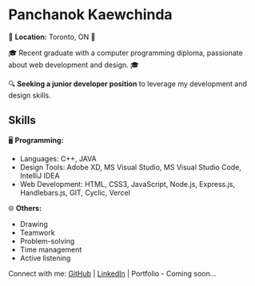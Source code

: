 # Panchanok Kaewchinda

🌟 **Location:** Toronto, ON 🌟

🎓 Recent graduate with a computer programming diploma, passionate about web development and design. 🎓

🔍 **Seeking a junior developer position** to leverage my development and design skills.

## Skills

🖥️ **Programming:**
- Languages: C++, JAVA
- Design Tools: Adobe XD, MS Visual Studio, MS Visual Studio Code, IntelliJ IDEA
- Web Development: HTML, CSS3, JavaScript, Node.js, Express.js, Handlebars.js, GIT, Cyclic, Vercel

🌐 **Others:**
- Drawing
- Teamwork
- Problem-solving
- Time management
- Active listening

Connect with me:
[GitHub](https://github.com/kpanchanok) | [LinkedIn](https://www.linkedin.com/in/panchanok-kaewchinda1998/) | Portfolio - Coming soon...
